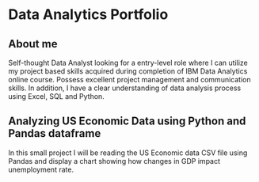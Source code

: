 # Data Analytics Portfolio
## About me
Self-thought Data Analyst looking for a entry-level role where I can utilize my project based skills acquired during completion of IBM Data Analytics online course. Possess excellent project management and communication skills. In addition, I have a clear understanding of data analysis process using Excel, SQL and Python.
## Analyzing US Economic Data using Python and Pandas dataframe
In this small project I will be reading the US Economic data CSV file using Pandas and display a chart showing how changes in GDP impact unemployment
rate. 

```

```
